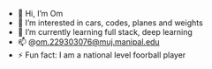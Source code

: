 - 👋 Hi, I’m Om
- 👀 I’m interested in cars, codes, planes and weights
- 🌱 I’m currently learning full stack, deep learning
- 📫 @om.229303076@muj.manipal.edu
- ⚡ Fun fact: I am a national level foorball player
